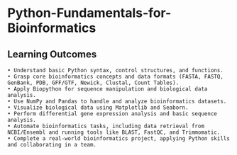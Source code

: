 # Python-Fundamentals-for-Bioinformatics

## Learning Outcomes
    • Understand basic Python syntax, control structures, and functions.
    • Grasp core bioinformatics concepts and data formats (FASTA, FASTQ, GenBank, PDB, GFF/GTF, Newick, Clustal, Count Tables).
    • Apply Biopython for sequence manipulation and biological data analysis.
    • Use NumPy and Pandas to handle and analyze bioinformatics datasets.
    • Visualize biological data using Matplotlib and Seaborn.
    • Perform differential gene expression analysis and basic sequence analysis.
    • Automate bioinformatics tasks, including data retrieval from NCBI/Ensembl and running tools like BLAST, FastQC, and Trimmomatic.
    • Complete a real-world bioinformatics project, applying Python skills and collaborating in a team.
